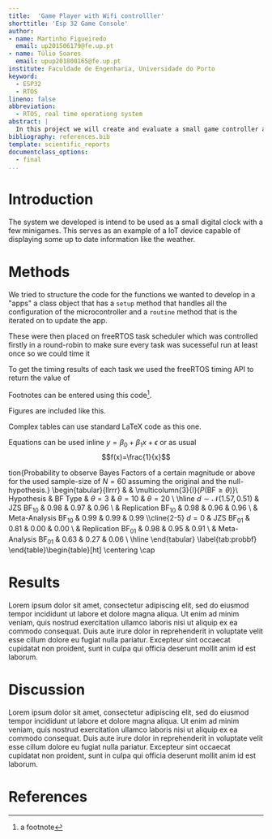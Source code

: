 ```yaml
---
title:  'Game Player with Wifi controlller'
shorttitle: 'Esp 32 Game Console'
author:
- name: Martinho Figueiredo
  email: up201506179@fe.up.pt
- name: Túlio Soares
  email: upup201800165@fe.up.pt
institute: Faculdade de Engenharia, Universidade do Porto
keyword:
  - ESP32
  - RTOS
lineno: false
abbreviation:
  - RTOS, real time operationg system
abstract: |
  In this project we will create and evaluate a small game controller and display based on a ESP32 Microcontroller
bibliography: references.bib
template: scientific_reports
documentclass_options: 
  - final
...
```


# Introduction

 The system we developed is intend to be used as a small digital clock with a few minigames. This serves as an example of a IoT device capable of displaying some up to date information like the weather.

<!---
Comments look like this and do not show up in the PDF


References are cited as @mittner2014brain or [@mittner2014brain].
-->

# Methods

We tried to structure the code for the functions we wanted to develop in a "apps" a  class object that has a `setup` method that handles all the configuration of the microcontroller and a `routine` method that is the iterated on to update the app.

These were then placed on freeRTOS task scheduler which was controlled firstly in a round-robin to make sure every task was sucesseful run at least once so we could time it

To get the timing results of each task we used the freeRTOS timing API to return the value of 

Footnotes can be entered using this code[^1].

[^1]: a footnote

Figures are included like this.

<!--![This is gonna be the caption.](pics/dummy.pdf){#fig:dummy width=40% height=20%}

And referenced from here as Fig. @fig:dummy.
-->
Complex tables can use standard LaTeX code as this one.

Equations can be used inline $y=\beta_0 + \beta_1 x + \epsilon$ or as usual $$f(x)=\frac{1}{x}$$

<!---
Table in LaTeX format because of fancy formatting
-->

tion{Probability to observe Bayes Factors of a certain magnitude or above for the used sample-size of $N=60$ assuming the original and the null-hypothesis.}
\begin{tabular}{llrrr}
  & & \multicolumn{3}{l}{$P(\text{BF}\ge\theta)$}\\
  Hypothesis & BF Type & $\theta=3$ & $\theta=10$ & $\theta=20$ \\
  \hline
  $d\sim \mathcal{N}(1.57, 0.51)$ & JZS BF$_{10}$ & 0.98 & 0.97 & 0.96 \\
     & Replication BF$_{10}$ & 0.98 & 0.96 & 0.96 \\
     & Meta-Analysis BF$_{10}$ & 0.99 & 0.99 & 0.99 \\\cline{2-5}
    $d=0$ & JZS BF$_{01}$ & 0.81 & 0.00 & 0.00 \\
   & Replication BF$_{01}$ & 0.98 & 0.95 & 0.91 \\
     & Meta-Analysis BF$_{01}$ & 0.63 & 0.27 & 0.06 \\
   \hline
\end{tabular}
\label{tab:probbf}
\end{table}\begin{table}[ht]
\centering
\cap

# Results

Lorem ipsum dolor sit amet, consectetur adipiscing elit, sed do eiusmod tempor incididunt ut labore et dolore magna aliqua. Ut enim ad minim veniam, quis nostrud exercitation ullamco laboris nisi ut aliquip ex ea commodo consequat. Duis aute irure dolor in reprehenderit in voluptate velit esse cillum dolore eu fugiat nulla pariatur. Excepteur sint occaecat cupidatat non proident, sunt in culpa qui officia deserunt mollit anim id est laborum.

# Discussion

Lorem ipsum dolor sit amet, consectetur adipiscing elit, sed do eiusmod tempor incididunt ut labore et dolore magna aliqua. Ut enim ad minim veniam, quis nostrud exercitation ullamco laboris nisi ut aliquip ex ea commodo consequat. Duis aute irure dolor in reprehenderit in voluptate velit esse cillum dolore eu fugiat nulla pariatur. Excepteur sint occaecat cupidatat non proident, sunt in culpa qui officia deserunt mollit anim id est laborum.

# References